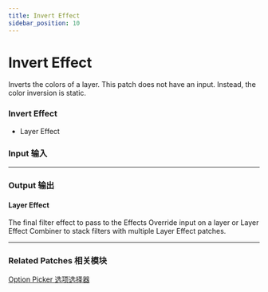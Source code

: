 ```yaml
---
title: Invert Effect
sidebar_position: 10
---
```


# Invert Effect

Inverts the colors of a layer. This patch does not have an input. Instead, the color inversion is static.

<div className="patch-container">
    <div className="patch processor">
        <h3>Invert Effect</h3>
        <ul className="inputs">
        </ul>
        <ul className="outputs">
            <li>Layer Effect </li>
        </ul>
    </div>
</div>

<div className="port-descriptions">
<div className="inputs">

### Input 输入

---

</div>
<div className="outputs">

### Output 输出

#### Layer Effect

The final filter effect to pass to the Effects Override input on a layer or Layer Effect Combiner to stack filters with multiple Layer Effect patches.


</div>
</div>

------

### Related Patches 相关模块

[Option Picker 选项选择器](./Utility/Option%20Picker.md)